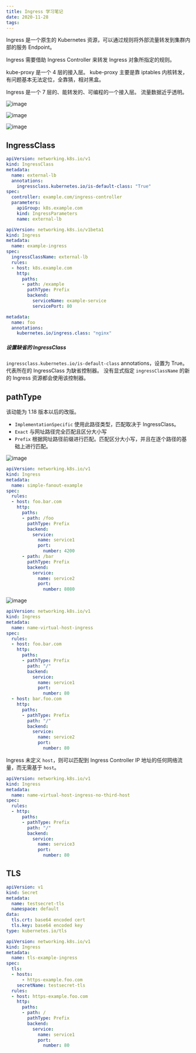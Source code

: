 ```yaml
---
title: Ingress 学习笔记
date: 2020-11-28
tags: 
---
```


Ingress 是一个原生的 Kubernetes 资源，可以通过规则将外部流量转发到集群内部的服务 Endpoint。

Ingress 需要借助 Ingress Controller 来转发 Ingress 对象所指定的规则。

kube-proxy 是一个 4 层的接入层。
kube-proxy 主要是靠 iptables 内核转发，有问题基本无法定位，全靠猜，相对黑盒。

Ingress 是一个 7 层的、能转发的、可编程的一个接入层。
流量数据近乎透明。

<!--more-->

![image](https://70data.oss-cn-beijing.aliyuncs.com/note/20201128010029.jpg)

![image](https://70data.oss-cn-beijing.aliyuncs.com/note/20201128010856.png)

![image](https://70data.oss-cn-beijing.aliyuncs.com/note/20201206171211.png)

## IngressClass

```yaml
apiVersion: networking.k8s.io/v1
kind: IngressClass
metadata:
  name: external-lb
  annotations:
    ingressclass.kubernetes.io/is-default-class: "True"
spec:
  controller: example.com/ingress-controller
  parameters:
    apiGroup: k8s.example.com
    kind: IngressParameters
    name: external-lb
```

```yaml
apiVersion: networking.k8s.io/v1beta1
kind: Ingress
metadata:
  name: example-ingress
spec:
  ingressClassName: external-lb
  rules:
  - host: k8s.example.com
    http:
      paths:
      - path: /example
        pathType: Prefix
        backend:
          serviceName: example-service
          servicePort: 80
```

```yaml
metadata:
  name: foo
  annotations:
    kubernetes.io/ingress.class: "nginx"
```

##### 设置缺省的 IngressClass

`ingressclass.kubernetes.io/is-default-class` annotations，设置为 True。
代表所在的 IngressClass 为缺省控制器。
没有显式指定 `ingressClassName` 的新的 Ingress 资源都会使用该控制器。

## pathType

该动能为 1.18 版本以后的改版。

- `ImplementationSpecific` 使用此路径类型，匹配取决于 IngressClass。
- `Exact` 与网址路径完全匹配且区分大小写
- `Prefix` 根据网址路径前缀进行匹配。匹配区分大小写，并且在逐个路径的基础上进行匹配。

![image](https://70data.oss-cn-beijing.aliyuncs.com/note/20201127144439.png)

```yaml
apiVersion: networking.k8s.io/v1
kind: Ingress
metadata:
  name: simple-fanout-example
spec:
  rules:
  - host: foo.bar.com
    http:
      paths:
      - path: /foo
        pathType: Prefix
        backend:
          service:
            name: service1
            port:
              number: 4200
      - path: /bar
        pathType: Prefix
        backend:
          service:
            name: service2
            port:
              number: 8080
```

![image](https://70data.oss-cn-beijing.aliyuncs.com/note/20201127144636.png)

```yaml
apiVersion: networking.k8s.io/v1
kind: Ingress
metadata:
  name: name-virtual-host-ingress
spec:
  rules:
  - host: foo.bar.com
    http:
      paths:
      - pathType: Prefix
        path: "/"
        backend:
          service:
            name: service1
            port:
              number: 80
  - host: bar.foo.com
    http:
      paths:
      - pathType: Prefix
        path: "/"
        backend:
          service:
            name: service2
            port:
              number: 80
```

Ingress 未定义 `host`，则可以匹配到 Ingress Controller IP 地址的任何网络流量，而无需基于 `host`。

```yaml
apiVersion: networking.k8s.io/v1
kind: Ingress
metadata:
  name: name-virtual-host-ingress-no-third-host
spec:
  rules:
  - http:
      paths:
      - pathType: Prefix
        path: "/"
        backend:
          service:
            name: service3
            port:
              number: 80
```

## TLS

```yaml
apiVersion: v1
kind: Secret
metadata:
  name: testsecret-tls
  namespace: default
data:
  tls.crt: base64 encoded cert
  tls.key: base64 encoded key
type: kubernetes.io/tls
```

```yaml
apiVersion: networking.k8s.io/v1
kind: Ingress
metadata:
  name: tls-example-ingress
spec:
  tls:
  - hosts:
      - https-example.foo.com
    secretName: testsecret-tls
  rules:
  - host: https-example.foo.com
    http:
      paths:
      - path: /
        pathType: Prefix
        backend:
          service:
            name: service1
            port:
              number: 80
```
